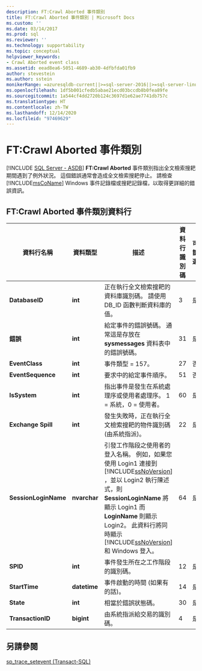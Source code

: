 ```yaml
---
description: FT:Crawl Aborted 事件類別
title: FT:Crawl Aborted 事件類別 | Microsoft Docs
ms.custom: ''
ms.date: 03/14/2017
ms.prod: sql
ms.reviewer: ''
ms.technology: supportability
ms.topic: conceptual
helpviewer_keywords:
- Crawl Aborted event class
ms.assetid: eead8ea6-5051-4689-ab30-4dfbfda01fb9
author: stevestein
ms.author: sstein
monikerRange: =azuresqldb-current||>=sql-server-2016||>=sql-server-linux-2017||=azuresqldb-mi-current
ms.openlocfilehash: 1df5b001cfedb5abae21ecd03bccdb8b0fea89fe
ms.sourcegitcommit: 1a544cf4dd2720b124c3697d1e62ae7741db757c
ms.translationtype: HT
ms.contentlocale: zh-TW
ms.lasthandoff: 12/14/2020
ms.locfileid: "97469629"
---
```

# <a name="ftcrawl-aborted-event-class"></a>FT:Crawl Aborted 事件類別
[!INCLUDE [SQL Server - ASDB](../../includes/applies-to-version/sql-asdb.md)]
  **FT:Crawl Aborted** 事件類別指出全文檢索搜耙期間遇到了例外狀況。 這個錯誤通常會造成全文檢索搜耙停止。 請檢查 [!INCLUDE[msCoName](../../includes/msconame-md.md)] Windows 事件記錄檔或搜耙記錄檔，以取得更詳細的錯誤資訊。  
  
## <a name="ftcrawl-aborted-event-class-data-columns"></a>FT:Crawl Aborted 事件類別資料行  
  
|資料行名稱|資料類型|描述|資料行識別碼|可篩選|  
|----------------------|---------------|-----------------|---------------|----------------|  
|**DatabaseID**|**int**|正在執行全文檢索搜耙的資料庫識別碼。 請使用 DB_ID 函數判斷資料庫的值。|3|是|  
|**錯誤**|**int**|給定事件的錯誤號碼。 通常這是存放在 **sysmessages** 資料表中的錯誤號碼。|31|是|  
|**EventClass**|**int**|事件類型 = 157。|27|否|  
|**EventSequence**|**int**|要求中的給定事件順序。|51|否|  
|**IsSystem**|**int**|指出事件是發生在系統處理序或使用者處理序。 1 = 系統，0 = 使用者。|60|是|  
|**Exchange Spill**|**int**|發生失敗時，正在執行全文檢索搜耙的物件識別碼 (由系統指派)。|22|是|  
|**SessionLoginName**|**nvarchar**|引發工作階段之使用者的登入名稱。 例如，如果您使用 Login1 連接到 [!INCLUDE[ssNoVersion](../../includes/ssnoversion-md.md)] ，並以 Login2 執行陳述式，則 **SessionLoginName** 將顯示 Login1 而 **LoginName** 則顯示 Login2。 此資料行將同時顯示 [!INCLUDE[ssNoVersion](../../includes/ssnoversion-md.md)] 和 Windows 登入。|64|是|  
|**SPID**|**int**|事件發生所在之工作階段的識別碼。|12|是|  
|**StartTime**|**datetime**|事件啟動的時間 (如果有的話)。|14|是|  
|**State**|**int**|相當於錯誤狀態碼。|30|是|  
|**TransactionID**|**bigint**|由系統指派給交易的識別碼。|4|是|  
  
## <a name="see-also"></a>另請參閱  
 [sp_trace_setevent &#40;Transact-SQL&#41;](../../relational-databases/system-stored-procedures/sp-trace-setevent-transact-sql.md)  
  
  

